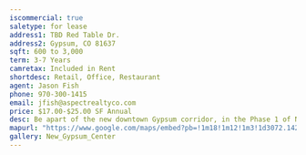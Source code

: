 ```yaml
---
iscommercial: true
saletype: for lease
address1: TBD Red Table Dr.
address2: Gypsum, CO 81637
sqft: 600 to 3,000 
term: 3-7 Years
camretax: Included in Rent
shortdesc: Retail, Office, Restaurant
agent: Jason Fish
phone: 970-300-1415
email: jfish@aspectrealtyco.com
price: $17.00-$25.00 SF Annual
desc: Be apart of the new downtown Gypsum corridor, in the Phase 1 of New Gypsum Center. The spaces will be delivered in XXX and will be an excellent opportunity for expanding local businesses, franchises, and new concepts to establish their presence in the growing Downtown Gypsum corridor. Pre-leasing now, please call for incentives
mapurl: "https://www.google.com/maps/embed?pb=!1m18!1m12!1m3!1d3072.1429580685735!2d-106.94287458579589!3d39.64649711004706!2m3!1f0!2f0!3f0!3m2!1i1024!2i768!4f13.1!3m3!1m2!1s0x8741bf15cf4c6d07%3A0xeab9ffc776902f71!2sGreen%20Way%2C%20Gypsum%2C%20CO%2081637!5e0!3m2!1sen!2sus!4v1588008223845!5m2!1sen!2sus"
gallery: New_Gypsum_Center
---
```

